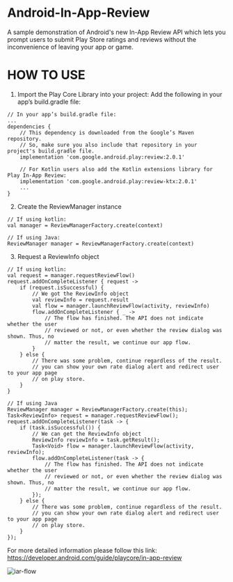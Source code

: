 # Android-In-App-Review

A sample demonstration of Android's new In-App Review API which lets you prompt users to submit Play Store ratings and reviews without the inconvenience of leaving your app or game.

# HOW TO USE

1. Import the Play Core Library into your project: Add the following in your app’s build.gradle file:

```
// In your app’s build.gradle file:
...
dependencies {
    // This dependency is downloaded from the Google’s Maven repository.
    // So, make sure you also include that repository in your project's build.gradle file.
    implementation 'com.google.android.play:review:2.0.1'

    // For Kotlin users also add the Kotlin extensions library for Play In-App Review:
    implementation 'com.google.android.play:review-ktx:2.0.1'
    ...
}
```

2. Create the ReviewManager instance

```
// If using kotlin: 
val manager = ReviewManagerFactory.create(context)

// If using Java:
ReviewManager manager = ReviewManagerFactory.create(context)
```

3. Request a ReviewInfo object
```
// If using kotlin: 
val request = manager.requestReviewFlow()
request.addOnCompleteListener { request ->
    if (request.isSuccessful) {
        // We got the ReviewInfo object
        val reviewInfo = request.result
        val flow = manager.launchReviewFlow(activity, reviewInfo)
        flow.addOnCompleteListener { _ ->
            // The flow has finished. The API does not indicate whether the user
            // reviewed or not, or even whether the review dialog was shown. Thus, no
            // matter the result, we continue our app flow.
        }
    } else {
        // There was some problem, continue regardless of the result.
        // you can show your own rate dialog alert and redirect user to your app page
        // on play store.
    }
}

// If using Java
ReviewManager manager = ReviewManagerFactory.create(this);
Task<ReviewInfo> request = manager.requestReviewFlow();
request.addOnCompleteListener(task -> {
    if (task.isSuccessful()) {
        // We can get the ReviewInfo object
        ReviewInfo reviewInfo = task.getResult();
        Task<Void> flow = manager.launchReviewFlow(activity, reviewInfo);
        flow.addOnCompleteListener(task -> {
            // The flow has finished. The API does not indicate whether the user
            // reviewed or not, or even whether the review dialog was shown. Thus, no
            // matter the result, we continue our app flow.
        });
    } else {
        // There was some problem, continue regardless of the result.
        // you can show your own rate dialog alert and redirect user to your app page
        // on play store.
    }
});
```

For more detailed information please follow this link: https://developer.android.com/guide/playcore/in-app-review

![iar-flow](https://github.com/ak010cse/Android-In-App-Review/assets/41910370/e39ef3a9-601b-4a65-9598-b63097d8c366)

